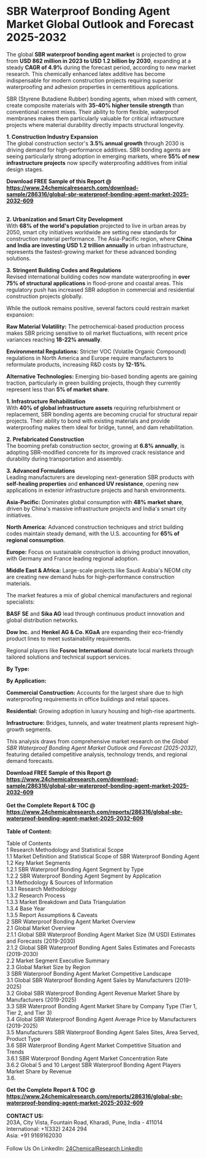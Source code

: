 <h1>SBR Waterproof Bonding Agent Market Global Outlook and Forecast 2025-2032</h1><p>The global <strong>SBR waterproof bonding agent market</strong> is projected to grow from <strong>USD 862 million in 2023 to USD 1.2 billion by 2030</strong>, expanding at a steady <strong>CAGR of 4.9%</strong> during the forecast period, according to new market research. This chemically enhanced latex additive has become indispensable for modern construction projects requiring superior waterproofing and adhesion properties in cementitious applications.</p><p>SBR (Styrene Butadiene Rubber) bonding agents, when mixed with cement, create composite materials with <strong>35-40% higher tensile strength</strong> than conventional cement mixes. Their ability to form flexible, waterproof membranes makes them particularly valuable for critical infrastructure projects where material durability directly impacts structural longevity.</p><p><strong>1. Construction Industry Expansion</strong><br>
The global construction sector's <strong>3.5% annual growth</strong> through 2030 is driving demand for high-performance additives. SBR bonding agents are seeing particularly strong adoption in emerging markets, where <strong>55% of new infrastructure projects</strong> now specify waterproofing additives from initial design stages.</p><div><b>Download FREE Sample of this Report @ 
            <a href="https://www.24chemicalresearch.com/download-sample/286316/global-sbr-waterproof-bonding-agent-market-2025-2032-609">
            https://www.24chemicalresearch.com/download-sample/286316/global-sbr-waterproof-bonding-agent-market-2025-2032-609</a></b></div><br><p><strong>2. Urbanization and Smart City Development</strong><br>
With <strong>68% of the world's population</strong> projected to live in urban areas by 2050, smart city initiatives worldwide are setting new standards for construction material performance. The Asia-Pacific region, where <strong>China and India are investing USD 1.2 trillion annually</strong> in urban infrastructure, represents the fastest-growing market for these advanced bonding solutions.</p><p><strong>3. Stringent Building Codes and Regulations</strong><br>
Revised international building codes now mandate waterproofing in <strong>over 75% of structural applications</strong> in flood-prone and coastal areas. This regulatory push has increased SBR adoption in commercial and residential construction projects globally.</p><p>While the outlook remains positive, several factors could restrain market expansion:</p><p><strong>Raw Material Volatility:</strong> The petrochemical-based production process makes SBR pricing sensitive to oil market fluctuations, with recent price variances reaching <strong>18-22% annually</strong>.</p><p><strong>Environmental Regulations:</strong> Stricter VOC (Volatile Organic Compound) regulations in North America and Europe require manufacturers to reformulate products, increasing R&amp;D costs by <strong>12-15%</strong>.</p><p><strong>Alternative Technologies:</strong> Emerging bio-based bonding agents are gaining traction, particularly in green building projects, though they currently represent less than <strong>5% of market share</strong>.</p><p><strong>1. Infrastructure Rehabilitation</strong><br>
With <strong>40% of global infrastructure assets</strong> requiring refurbishment or replacement, SBR bonding agents are becoming crucial for structural repair projects. Their ability to bond with existing materials and provide waterproofing makes them ideal for bridge, tunnel, and dam rehabilitation.</p><p><strong>2. Prefabricated Construction</strong><br>
The booming prefab construction sector, growing at <strong>6.8% annually</strong>, is adopting SBR-modified concrete for its improved crack resistance and durability during transportation and assembly.</p><p><strong>3. Advanced Formulations</strong><br>
Leading manufacturers are developing next-generation SBR products with <strong>self-healing properties</strong> and <strong>enhanced UV resistance</strong>, opening new applications in exterior infrastructure projects and harsh environments.</p><p><strong>Asia-Pacific:</strong> Dominates global consumption with <strong>48% market share</strong>, driven by China's massive infrastructure projects and India's smart city initiatives.</p><p><strong>North America:</strong> Advanced construction techniques and strict building codes maintain steady demand, with the U.S. accounting for <strong>65% of regional consumption</strong>.</p><p><strong>Europe:</strong> Focus on sustainable construction is driving product innovation, with Germany and France leading regional adoption.</p><p><strong>Middle East &amp; Africa:</strong> Large-scale projects like Saudi Arabia's NEOM city are creating new demand hubs for high-performance construction materials.</p><p>The market features a mix of global chemical manufacturers and regional specialists:</p><p><strong>BASF SE</strong> and <strong>Sika AG</strong> lead through continuous product innovation and global distribution networks.</p><p><strong>Dow Inc.</strong> and <strong>Henkel AG &amp; Co. KGaA</strong> are expanding their eco-friendly product lines to meet sustainability requirements.</p><p>Regional players like <strong>Fosroc International</strong> dominate local markets through tailored solutions and technical support services.</p><p><strong>By Type:</strong></p><p><strong>By Application:</strong></p><p><strong>Commercial Construction:</strong> Accounts for the largest share due to high waterproofing requirements in office buildings and retail spaces.</p><p><strong>Residential:</strong> Growing adoption in luxury housing and high-rise apartments.</p><p><strong>Infrastructure:</strong> Bridges, tunnels, and water treatment plants represent high-growth segments.</p><p>This analysis draws from comprehensive market research on the <em>Global SBR Waterproof Bonding Agent Market Outlook and Forecast (2025-2032)</em>, featuring detailed competitive analysis, technology trends, and regional demand forecasts.</p><div><b>Download FREE Sample of this Report @ 
            <a href="https://www.24chemicalresearch.com/download-sample/286316/global-sbr-waterproof-bonding-agent-market-2025-2032-609">
            https://www.24chemicalresearch.com/download-sample/286316/global-sbr-waterproof-bonding-agent-market-2025-2032-609</a></b></div><br><div><b>Get the Complete Report & TOC @ 
            <a href="https://www.24chemicalresearch.com/reports/286316/global-sbr-waterproof-bonding-agent-market-2025-2032-609">
            https://www.24chemicalresearch.com/reports/286316/global-sbr-waterproof-bonding-agent-market-2025-2032-609</a></b></div><br>
            <b>Table of Content:</b><p>Table of Contents<br />
1 Research Methodology and Statistical Scope<br />
1.1 Market Definition and Statistical Scope of SBR Waterproof Bonding Agent<br />
1.2 Key Market Segments<br />
1.2.1 SBR Waterproof Bonding Agent Segment by Type<br />
1.2.2 SBR Waterproof Bonding Agent Segment by Application<br />
1.3 Methodology & Sources of Information<br />
1.3.1 Research Methodology<br />
1.3.2 Research Process<br />
1.3.3 Market Breakdown and Data Triangulation<br />
1.3.4 Base Year<br />
1.3.5 Report Assumptions & Caveats<br />
2 SBR Waterproof Bonding Agent Market Overview<br />
2.1 Global Market Overview<br />
2.1.1 Global SBR Waterproof Bonding Agent Market Size (M USD) Estimates and Forecasts (2019-2030)<br />
2.1.2 Global SBR Waterproof Bonding Agent Sales Estimates and Forecasts (2019-2030)<br />
2.2 Market Segment Executive Summary<br />
2.3 Global Market Size by Region<br />
3 SBR Waterproof Bonding Agent Market Competitive Landscape<br />
3.1 Global SBR Waterproof Bonding Agent Sales by Manufacturers (2019-2025)<br />
3.2 Global SBR Waterproof Bonding Agent Revenue Market Share by Manufacturers (2019-2025)<br />
3.3 SBR Waterproof Bonding Agent Market Share by Company Type (Tier 1, Tier 2, and Tier 3)<br />
3.4 Global SBR Waterproof Bonding Agent Average Price by Manufacturers (2019-2025)<br />
3.5 Manufacturers SBR Waterproof Bonding Agent Sales Sites, Area Served, Product Type<br />
3.6 SBR Waterproof Bonding Agent Market Competitive Situation and Trends<br />
3.6.1 SBR Waterproof Bonding Agent Market Concentration Rate<br />
3.6.2 Global 5 and 10 Largest SBR Waterproof Bonding Agent Players Market Share by Revenue<br />
3.6.</p><div><b>Get the Complete Report & TOC @ 
            <a href="https://www.24chemicalresearch.com/reports/286316/global-sbr-waterproof-bonding-agent-market-2025-2032-609">
            https://www.24chemicalresearch.com/reports/286316/global-sbr-waterproof-bonding-agent-market-2025-2032-609</a></b></div><br><b>CONTACT US:</b><br>
            203A, City Vista, Fountain Road, Kharadi, Pune, India - 411014<br>
            International: +1(332) 2424 294<br>
            Asia: +91 9169162030 <br><br>
            Follow Us On LinkedIn: <a href="https://www.linkedin.com/company/24chemicalresearch/">24ChemicalResearch LinkedIn</a>
